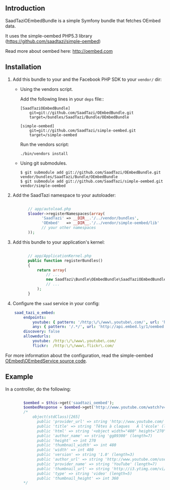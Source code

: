 Introduction
------------
SaadTaziOEmbedBundle is a simple Symfony bundle that fetches OEmbed data.

It uses the simple-oembed PHP5.3 library (https://github.com/saadtazi/simple-oembed)
 
Read more about oembed here: http://oembed.com


Installation
------------

  1. Add this bundle to your and the Facebook PHP SDK to your ``vendor/`` dir:
      * Using the vendors script.

        Add the following lines in your ``deps`` file::

            [SaadTaziOEmbedBundle]
                git=git://github.com/SaadTazi/OEmbedBundle.git
                target=/bundles/SaadTazi/Bundle/OEmbedBundle
            
            [simple-oembed]
                git=git://github.com/SaadTazi/simple-oembed.git
                target=/simple-oembed

        Run the vendors script:

            ./bin/vendors install

      * Using git submodules.

            $ git submodule add git://github.com/SaadTazi/OEmbedBundle.git vendor/bundles/SaadTazi/Bundle/OEmbedBundle
            $ git submodule add git://github.com/SaadTazi/simple-oembed.git vendor/simple-oembed

  2. Add the SaadTazi namespace to your autoloader:

``` php

          // app/autoload.php
          $loader->registerNamespaces(array(
                'SaadTazi' => __DIR__.'/../vendor/bundles',
                'OEmbed'   => __DIR__.'/../vendor/simple-oembed/lib'
                // your other namespaces
          ));
```

  3. Add this bundle to your application's kernel:

``` php

          // app/ApplicationKernel.php
          public function registerBundles()
          {
              return array(
                  // ...
                  new SaadTazi\Bundle\OEmbedBundle\SaadTaziOEmbedBundle(),
                  // ...
              );
          }
```

  4. Configure the `saad` service in your config:

``` yaml
    saad_tazi_o_embed:
        endpoints:
            youtube: { pattern: '/http:\/\/www\.youtube\.com/', url: 'http://www.youtube.com/oembed' }
            any: { pattern: '/.*/', url: 'http://api.embed.ly/1/oembed', params: { key: 'YOUR_KEY' }}
        discovery: false
        allowedurls:
            youtube: /http:\/\/www\.youtube\.com/
            flickr:  /http:\/\/www\.flickr\.com/
```

For more information about the configuration, read the simple-oembed [OEmbed\OEmbedService source code](http://github.com/saadtazi/simple-oembed/blob/master/lib/OEmbed/OEmbedService.php).

Example
-------

In a controller, do the following:
``` php

        $oembed = $this->get('saadtazi_oembed');
        $oembedResponse = $oembed->get('http://www.youtube.com/watch?v=REy3wCFjqZo');
        /*
            object(stdClass)[265]
              public 'provider_url' => string 'http://www.youtube.com/' (length=23)
              public 'title' => string 'Têtes à claques   À l'école' (length=31)
              public 'html' => string '<object width="480" height="270"><param name="movie" value="http://www.youtube.com/v/REy3wCFjqZo?version=3"></param><param name="allowFullScreen" value="true"></param><param name="allowscriptaccess" value="always"></param><embed src="http://www.youtube.com/v/REy3wCFjqZo?version=3" type="application/x-shockwave-flash" width="480" height="270" allowscriptaccess="always" allowfullscreen="true"></embed></object>' (length=411)
              public 'author_name' => string 'gg89300' (length=7)
              public 'height' => int 270
              public 'thumbnail_width' => int 480
              public 'width' => int 480
              public 'version' => string '1.0' (length=3)
              public 'author_url' => string 'http://www.youtube.com/user/gg89300' (length=35)
              public 'provider_name' => string 'YouTube' (length=7)
              public 'thumbnail_url' => string 'http://i3.ytimg.com/vi/REy3wCFjqZo/hqdefault.jpg' (length=48)
              public 'type' => string 'video' (length=5)
              public 'thumbnail_height' => int 360
        */
```